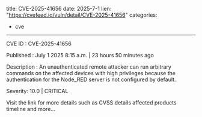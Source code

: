  
title: CVE-2025-41656
date: 2025-7-1
lien: "https://cvefeed.io/vuln/detail/CVE-2025-41656"
categories:
  - cve
---

CVE ID : CVE-2025-41656

Published :  July 1
2025
8:15 a.m. | 23 hours
50 minutes ago

Description : An unauthenticated remote attacker can run arbitrary commands on the affected devices with high privileges because the authentication for the Node_RED server is not configured by default.

Severity: 10.0 | CRITICAL

Visit the link for more details
such as CVSS details
affected products
timeline
and more...
